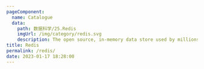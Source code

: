 ```yaml
---
pageComponent: 
  name: Catalogue
  data: 
    path: 数据科学/25.Redis
    imgUrl: /img/category/redis.svg
    description: The open source, in-memory data store used by millions of developers as a database, cache, streaming engine, and message broker.
title: Redis
permalink: /redis/
date: 2023-01-17 18:28:00
---
```

